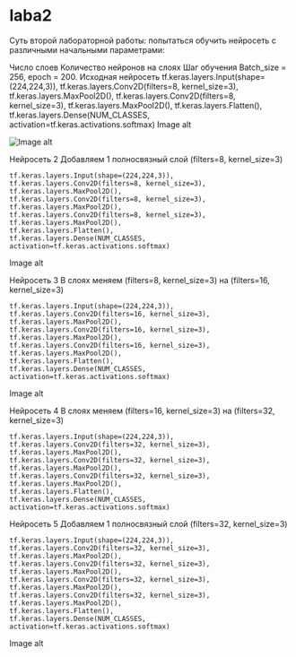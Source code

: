 # laba2

Суть второй лабораторной работы: попытаться обучить нейросеть с различными начальными параметрами:

Число слоев
Количество нейронов на слоях
Шаг обучения Batch_size = 256, epoch = 200.
Исходная нейросеть
    tf.keras.layers.Input(shape=(224,224,3)),
    tf.keras.layers.Conv2D(filters=8, kernel_size=3),
    tf.keras.layers.MaxPool2D(),
    tf.keras.layers.Conv2D(filters=8, kernel_size=3),
    tf.keras.layers.MaxPool2D(),
    tf.keras.layers.Flatten(),
    tf.keras.layers.Dense(NUM_CLASSES, activation=tf.keras.activations.softmax)
Image alt

![Image alt]()

Нейросеть 2
Добавляем 1 полносвязный слой (filters=8, kernel_size=3)

    tf.keras.layers.Input(shape=(224,224,3)),
    tf.keras.layers.Conv2D(filters=8, kernel_size=3),
    tf.keras.layers.MaxPool2D(),
    tf.keras.layers.Conv2D(filters=8, kernel_size=3),
    tf.keras.layers.MaxPool2D(),
    tf.keras.layers.Conv2D(filters=8, kernel_size=3),
    tf.keras.layers.MaxPool2D(),
    tf.keras.layers.Flatten(),
    tf.keras.layers.Dense(NUM_CLASSES, activation=tf.keras.activations.softmax)
Image alt

Нейросеть 3
В слоях меняем (filters=8, kernel_size=3) на (filters=16, kernel_size=3)

    tf.keras.layers.Input(shape=(224,224,3)),
    tf.keras.layers.Conv2D(filters=16, kernel_size=3),
    tf.keras.layers.MaxPool2D(),
    tf.keras.layers.Conv2D(filters=16, kernel_size=3),
    tf.keras.layers.MaxPool2D(),
    tf.keras.layers.Conv2D(filters=16, kernel_size=3),
    tf.keras.layers.MaxPool2D(),
    tf.keras.layers.Flatten(),
    tf.keras.layers.Dense(NUM_CLASSES, activation=tf.keras.activations.softmax)
Image alt

Нейросеть 4
В слоях меняем (filters=16, kernel_size=3) на (filters=32, kernel_size=3)

    tf.keras.layers.Input(shape=(224,224,3)),
    tf.keras.layers.Conv2D(filters=32, kernel_size=3),
    tf.keras.layers.MaxPool2D(),
    tf.keras.layers.Conv2D(filters=32, kernel_size=3),
    tf.keras.layers.MaxPool2D(),
    tf.keras.layers.Conv2D(filters=32, kernel_size=3),
    tf.keras.layers.MaxPool2D(),
    tf.keras.layers.Flatten(),
    tf.keras.layers.Dense(NUM_CLASSES, activation=tf.keras.activations.softmax)
    
Нейросеть 5
Добавляем 1 полносвязный слой (filters=32, kernel_size=3)

    tf.keras.layers.Input(shape=(224,224,3)),
    tf.keras.layers.Conv2D(filters=32, kernel_size=3),
    tf.keras.layers.MaxPool2D(),
    tf.keras.layers.Conv2D(filters=32, kernel_size=3),
    tf.keras.layers.MaxPool2D(),
    tf.keras.layers.Conv2D(filters=32, kernel_size=3),
    tf.keras.layers.MaxPool2D(),
    tf.keras.layers.Conv2D(filters=32, kernel_size=3),
    tf.keras.layers.MaxPool2D(),
    tf.keras.layers.Flatten(),
    tf.keras.layers.Dense(NUM_CLASSES, activation=tf.keras.activations.softmax)
Image alt
